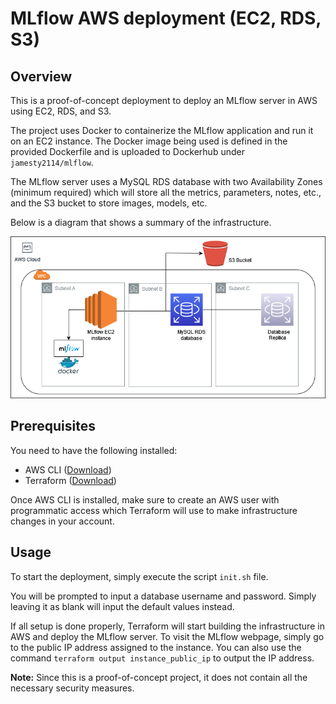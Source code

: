# MLflow AWS deployment (EC2, RDS, S3)
## Overview
This is a proof-of-concept deployment to deploy an MLflow server in AWS using EC2, RDS, and S3.

The project uses Docker to containerize the MLflow application and run it on an EC2 instance.
The Docker image being used is defined in the provided Dockerfile and is uploaded to Dockerhub under `jamesty2114/mlflow`.

The MLflow server uses a MySQL RDS database with two Availability Zones (minimum required) which will store all the metrics, parameters, notes, etc.,
and the S3 bucket to store images, models, etc.

Below is a diagram that shows a summary of the infrastructure.

<p align="center">
  <img src="./diagram.png"/>
</p>

## Prerequisites
You need to have the following installed:
* AWS CLI \([Download](https://docs.aws.amazon.com/cli/latest/userguide/getting-started-install.html)\)
* Terraform \([Download](https://www.terraform.io/downloads)\)

Once AWS CLI is installed, make sure to create an AWS user with programmatic access which Terraform will use to make infrastructure changes in your account.

## Usage
To start the deployment, simply execute the script `init.sh` file.

You will be prompted to input a database username and password.  Simply leaving it as blank will input the default values instead.

If all setup is done properly, Terraform will start building the infrastructure in AWS and deploy the MLflow server.  To visit the MLflow webpage, simply go to the public IP address assigned to the instance.  You can also use the command `terraform output instance_public_ip` to output the IP address.


**Note:** Since this is a proof-of-concept project, it does not contain all the necessary security measures.
